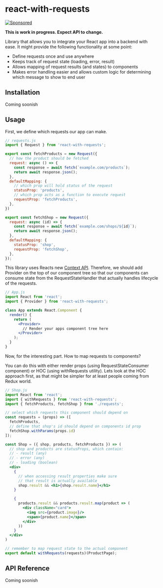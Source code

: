 # react-with-requests

[![Sponsored](https://img.shields.io/badge/chilicorn-sponsored-brightgreen.svg?logo=data%3Aimage%2Fpng%3Bbase64%2CiVBORw0KGgoAAAANSUhEUgAAAA4AAAAPCAMAAADjyg5GAAABqlBMVEUAAAAzmTM3pEn%2FSTGhVSY4ZD43STdOXk5lSGAyhz41iz8xkz2HUCWFFhTFFRUzZDvbIB00Zzoyfj9zlHY0ZzmMfY0ydT0zjj92l3qjeR3dNSkoZp4ykEAzjT8ylUBlgj0yiT0ymECkwKjWqAyjuqcghpUykD%2BUQCKoQyAHb%2BgylkAyl0EynkEzmkA0mUA3mj86oUg7oUo8n0k%2FS%2Bw%2Fo0xBnE5BpU9Br0ZKo1ZLmFZOjEhesGljuzllqW50tH14aS14qm17mX9%2Bx4GAgUCEx02JySqOvpSXvI%2BYvp2orqmpzeGrQh%2Bsr6yssa2ttK6v0bKxMBy01bm4zLu5yry7yb29x77BzMPCxsLEzMXFxsXGx8fI3PLJ08vKysrKy8rL2s3MzczOH8LR0dHW19bX19fZ2dna2trc3Nzd3d3d3t3f39%2FgtZTg4ODi4uLj4%2BPlGxLl5eXm5ubnRzPn5%2Bfo6Ojp6enqfmzq6urr6%2Bvt7e3t7u3uDwvugwbu7u7v6Obv8fDz8%2FP09PT2igP29vb4%2BPj6y376%2Bu%2F7%2Bfv9%2Ff39%2Fv3%2BkAH%2FAwf%2FtwD%2F9wCyh1KfAAAAKXRSTlMABQ4VGykqLjVCTVNgdXuHj5Kaq62vt77ExNPX2%2Bju8vX6%2Bvr7%2FP7%2B%2FiiUMfUAAADTSURBVAjXBcFRTsIwHAfgX%2FtvOyjdYDUsRkFjTIwkPvjiOTyX9%2FAIJt7BF570BopEdHOOstHS%2BX0s439RGwnfuB5gSFOZAgDqjQOBivtGkCc7j%2B2e8XNzefWSu%2BsZUD1QfoTq0y6mZsUSvIkRoGYnHu6Yc63pDCjiSNE2kYLdCUAWVmK4zsxzO%2BQQFxNs5b479NHXopkbWX9U3PAwWAVSY%2FpZf1udQ7rfUpQ1CzurDPpwo16Ff2cMWjuFHX9qCV0Y0Ok4Jvh63IABUNnktl%2B6sgP%2BARIxSrT%2FMhLlAAAAAElFTkSuQmCC)](http://spiceprogram.org/oss-sponsorship)

**This is work in progress. Expect API to change.**

Library that allows you to integrate your React app into a backend with ease. It might provide the following functionality at some point:

- Define requests once and use anywhere
- Keeps track of request state (loading, error, result)
- Allows mapping of request results (and states) to components
- Makes error handling easier and allows custom logic for determining which message to show to end user

## Installation

Coming soonish

## Usage

First, we define which requests our app can make.

```js
// requests.js
import { Request } from 'react-with-requests';

export const fetchProducts = new Request({
  // how the product should be fetched
  request: async () => {
    const response = await fetch(`example.com/products`);
    return await response.json();
  },
  defaultMapping: {
    // which prop will hold status of the request
    statusProp: 'products',
    // which prop acts as a function to execute request
    requestProp: 'fetchProducts',
  },
})

export const fetchShop = new Request({
  request: async (id) => {
    const response = await fetch(`example.com/shops/${id}`);
    return await response.json();
  },
  defaultMapping: {
    statusProp: 'shop',
    requestProp: 'fetchShop',
  },
});
```

This library uses Reacts new [Context API](https://reactjs.org/docs/context.html). Therefore, we should add Provider on the top of our component tree so that our components can consume state from the RequestStateHandler that actually handles lifecycle of the requests.

```jsx
// App.js
import React from 'react';
import { Provider } from 'react-with-requests';

class App extends React.Component {
  render() {
    return (
      <Provider>
        // Render your apps component tree here
      </Provider>
    );
  }
}
```

Now, for the interesting part. How to map requests to components?

You can do this with either render props (using RequestStateConsumer component) or HOC (using withRequests utility). Lets look at the HOC approach first, as that might be simpler for at least people coming from Redux world.

```jsx
// Shop.js
import React from 'react';
import { withRequests } from 'react-with-requests';
import { fetchProducts, fetchShop } from './requests';

// select which requests this component should depend on
const requests = (props) => ([
  fetchProducts,
  // define that shop's id should depend on components id prop
  fetchShop.withParams(props.id)
]);

const Shop = ({ shop, products, fetchProducts }) => (
  // shop and products are statusProps, which contain:
  // - result (any)
  // - error (any)
  // - loading (boolean)
  <div>
    {
      // when accessing result properties make sure
      // that result is actually available
      shop.result && <h1>{shop.result.name}</h1>
    }

    {
      products.result && products.result.map(product => (
        <div className="card">
          <img src={product.image}/>
          <span>{product.name}</span>
        </div>
      ))
    }
  </div>
)

// remember to map request state to the actual component
export default withRequests(requests)(ProductPage);
```

## API Reference

Coming soonish